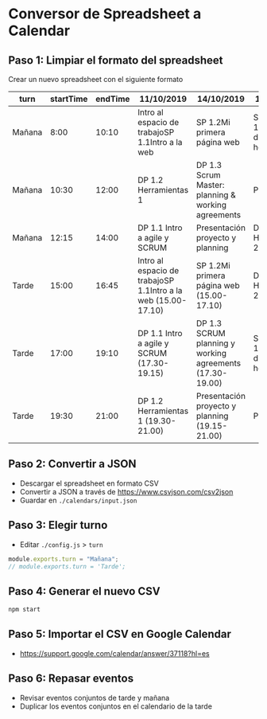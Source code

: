 # Conversor de Spreadsheet a Calendar

## Paso 1: Limpiar el formato del spreadsheet

Crear un nuevo spreadsheet con el siguiente formato

| turn   | startTime | endTime | 11/10/2019                                                     | 14/10/2019                                               | 15/10/2019                           |
| ------ | --------- | ------- | -------------------------------------------------------------- | -------------------------------------------------------- | ------------------------------------ |
| Mañana | 8:00      | 10:10   | Intro al espacio de trabajoSP 1.1Intro a la web                | SP 1.2Mi primera página web                              | SP 1.3Modelo de cajas y herramientas |
| Mañana | 10:30     | 12:00   | DP 1.2 Herramientas 1                                          | DP 1.3 Scrum Master: planning & working agreements       | Proyecto                             |
| Mañana | 12:15     | 14:00   | DP 1.1 Intro a agile y SCRUM                                   | Presentación proyecto y planning                         | DP 1.4 Herramientas 2                |
| Tarde  | 15:00     | 16:45   | Intro al espacio de trabajoSP 1.1Intro a la web (15.00- 17.10) | SP 1.2Mi primera página web (15.00-17.10)                | DP 1.4 Herramientas 2                |
| Tarde  | 17:00     | 19:10   | DP 1.1 Intro a agile y SCRUM (17.30- 19.15)                    | DP 1.3 SCRUM planning y working agreements (17.30-19.00) | SP 1.3Modelo de cajas y herramientas |
| Tarde  | 19:30     | 21:00   | DP 1.2 Herramientas 1 (19.30- 21.00)                           | Presentación proyecto y planning (19.15-21.00)           | Proyecto                             |

## Paso 2: Convertir a JSON

- Descargar el spreadsheet en formato CSV
- Convertir a JSON a través de https://www.csvjson.com/csv2json
- Guardar en `./calendars/input.json`

## Paso 3: Elegir turno

- Editar `./config.js` > `turn`

```javascript
module.exports.turn = "Mañana";
// module.exports.turn = 'Tarde';
```

## Paso 4: Generar el nuevo CSV

```bash
npm start
```

## Paso 5: Importar el CSV en Google Calendar

- https://support.google.com/calendar/answer/37118?hl=es

## Paso 6: Repasar eventos

- Revisar eventos conjuntos de tarde y mañana
- Duplicar los eventos conjuntos en el calendario de la tarde
